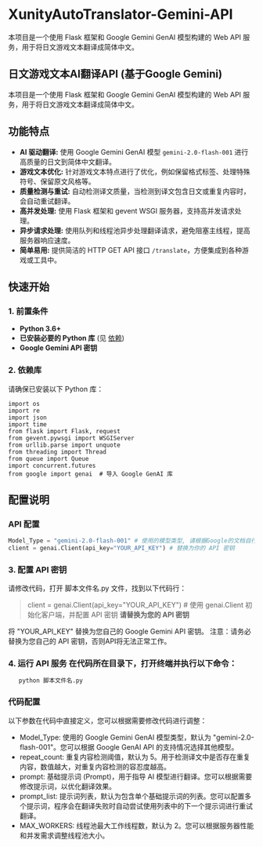 # XunityAutoTranslator-Gemini-API
本项目是一个使用 Flask 框架和 Google Gemini GenAI 模型构建的 Web API 服务，用于将日文游戏文本翻译成简体中文。

## 日文游戏文本AI翻译API (基于Google Gemini)

本项目是一个使用 Flask 框架和 Google Gemini GenAI 模型构建的 Web API 服务，用于将日文游戏文本翻译成简体中文。

## 功能特点

*   **AI 驱动翻译:**  使用 Google Gemini GenAI 模型 `gemini-2.0-flash-001` 进行高质量的日文到简体中文翻译。
*   **游戏文本优化:**  针对游戏文本特点进行了优化，例如保留格式标签、处理特殊符号、保留原文风格等。
*   **质量检测与重试:**  自动检测译文质量，当检测到译文包含日文或重复内容时，会自动重试翻译。
*   **高并发处理:**  使用 Flask 框架和 gevent WSGI 服务器，支持高并发请求处理。
*   **异步请求处理:**  使用队列和线程池异步处理翻译请求，避免阻塞主线程，提高服务器响应速度。
*   **简单易用:**  提供简洁的 HTTP GET API 接口 `/translate`，方便集成到各种游戏或工具中。

## 快速开始

### 1. 前置条件

*   **Python 3.6+**
*   **已安装必要的 Python 库** (见 [依赖](#2-依赖库))
*   **Google Gemini API 密钥**

### 2. 依赖库

请确保已安装以下 Python 库：
```
import os
import re
import json
import time
from flask import Flask, request
from gevent.pywsgi import WSGIServer
from urllib.parse import unquote
from threading import Thread
from queue import Queue
import concurrent.futures
from google import genai  # 导入 Google GenAI 库

```

## 配置说明

### API 配置
```python
Model_Type = "gemini-2.0-flash-001" # 使用的模型类型, 请根据Google的文档自行修改
client = genai.Client(api_key="YOUR_API_KEY") # 替换为你的 API 密钥
```

### 3. 配置 API 密钥
请修改代码，打开 脚本文件名.py 文件，找到以下代码行： 
> client = genai.Client(api_key="YOUR_API_KEY") # 使用 genai.Client 初始化客户端，并配置 API 密钥  **请替换为您的 API 密钥**
>

将 "YOUR_API_KEY" 替换为您自己的 Google Gemini API 密钥。 注意：请务必替换为您自己的 API 密钥，否则API将无法正常工作。


### 4. 运行 API 服务 在代码所在目录下，打开终端并执行以下命令： 
```Bash
   python 脚本文件名.py
```


### 代码配置 
以下参数在代码中直接定义，您可以根据需要修改代码进行调整： 
- Model_Type: 使用的 Google Gemini GenAI 模型类型，默认为 "gemini-2.0-flash-001"。您可以根据 Google GenAI API 的支持情况选择其他模型。 
- repeat_count: 重复内容检测阈值，默认为 5。用于检测译文中是否存在重复内容，数值越大，对重复内容检测的容忍度越高。 
- prompt: 基础提示词 (Prompt)，用于指导 AI 模型进行翻译。您可以根据需要修改提示词，以优化翻译效果。 
- prompt_list: 提示词列表，默认为包含单个基础提示词的列表。您可以配置多个提示词，程序会在翻译失败时自动尝试使用列表中的下一个提示词进行重试翻译。 
- MAX_WORKERS: 线程池最大工作线程数，默认为 2。您可以根据服务器性能和并发需求调整线程池大小。
